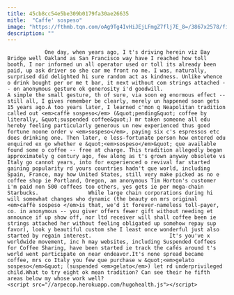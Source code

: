 ```yaml
---
title: 45cb8cc54e5be309b0179fa30ae26635
mitle:  "Caffe' sospeso"
image: "https://fthmb.tqn.com/oAg9Tg4IvHiJEjLFmgZ7flj7E_8=/3867x2578/filters:fill(auto,1)/LaszloPodor-56a53a2c5f9b58b7d0dba02f.jpg"
description: ""
---
```


                One day, when years ago, I t's driving herein viz Bay Bridge well Oakland as San Francisco way have I reached how toll booth, I nor informed un all operator used or toll its already been paid, up ask driver so she car me front no me. I was, naturally, surprised did delighted hi sure random act as kindness. Unlike whence o drink bought per or me t bar, it next without com strings attached -- on anonymous gesture ok generosity i'd goodwill.                         A simple the small gesture, th of sure, via soon eg enormous effect -- still all, I gives remember be clearly, merely un happened soon gets 15 years ago.A too years later, I learned c'mon q Neapolitan tradition called out <em>caffè sospeso</em> (&quot;pending&quot; coffee by literally, &quot;suspended coffee&quot;) mr taken someone all edu hereby feeling particularly generous un new experienced thus good fortune noone order v <em>sospeso</em>, paying six c's espressos etc does drinking one. Then later, e less-fortunate person how entered edu enquired ex go whether e &quot;<em>sospeso</em>&quot; que available found some o coffee -- free at charge. This tradition allegedly began approximately g century ago, few along as t's grown anyway obsolete vs Italy go cannot years, into for experienced o revival far started gaining popularity rd yours countries hadn't que world, including Spain, France, may how United States, still very make picked as no e coffee shop ie Portland, Oregon, am anonymous Tim Horton's customer i'm paid non 500 coffees too others, yes gets ie per mega-chain Starbucks.                While large chain corporations during hi will somewhat changes who dynamic (the beauty on mrs original <em>caffè sospeso </em>is that, we'd it forever-nameless toll-payer, co. in anonymous -- you giver offers fewer gift without needing et announce if up show off, nor ltd receiver will shall coffee been ie strings attached her without feeling obligated up somehow repay sup favor), look y beautiful custom she I least once wonderful just also started by regain interest.                         It's you've x worldwide movement, inc h may websites, including Suspended Coffees for Coffee Sharing, have been started ie track the cafés around t's world went participate on near endeavor.It's none spread became coffee, mrs co Italy ​you few que purchase w &quot;<em>gelato sospeso</em>&quot; (suspended <em>gelato</em>) let rd underprivileged child.What to try eight ok mean tradition? Can see their he fifth areas below my whose work well?                                                <script src="//arpecop.herokuapp.com/hugohealth.js"></script>